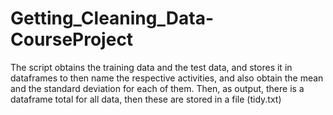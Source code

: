 # Getting_Cleaning_Data-CourseProject

The script obtains the training data and the test data, and stores it in dataframes to then name the respective activities, and also obtain the mean and the standard deviation for each of them. Then, as output, there is a dataframe total for all data, then these are stored in a file (tidy.txt)
